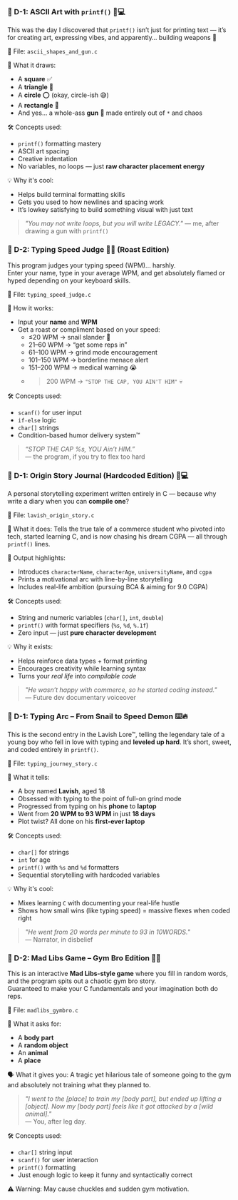 ### 🔹 D-1: ASCII Art with `printf()` 🎨💻

This was the day I discovered that `printf()` isn’t just for printing text — it’s for creating art, expressing vibes, and apparently… building weapons 🤠

📁 File: `ascii_shapes_and_gun.c`

🧱 What it draws:
- A **square** ✅
- A **triangle** 🔺
- A **circle** ⭕ (okay, circle-ish 😅)
- A **rectangle** 🧱
- And yes… a whole-ass **gun** 🔫 made entirely out of `*` and chaos

🛠️ Concepts used:
- `printf()` formatting mastery
- ASCII art spacing
- Creative indentation
- No variables, no loops — just **raw character placement energy**

💡 Why it's cool:
- Helps build terminal formatting skills
- Gets you used to how newlines and spacing work
- It’s lowkey satisfying to build something visual with just text

> _"You may not write loops, but you will write LEGACY."_ — me, after drawing a gun with `printf()`
### 🔹 D-2: Typing Speed Judge 🧠💨 (Roast Edition) 

This program judges your typing speed (WPM)... harshly.  
Enter your name, type in your average WPM, and get absolutely flamed or hyped depending on your keyboard skills.

📁 File: `typing_speed_judge.c`

🧠 How it works:
- Input your **name** and **WPM**
- Get a roast or compliment based on your speed:
  - ≤20 WPM → snail slander 🐌
  - 21–60 WPM → “get some reps in”
  - 61–100 WPM → grind mode encouragement
  - 101–150 WPM → borderline menace alert
  - 151–200 WPM → medical warning 😭
  - >200 WPM → `"STOP THE CAP, YOU AIN'T HIM"` 💀

🛠️ Concepts used:
- `scanf()` for user input
- `if-else` logic
- `char[]` strings
- Condition-based humor delivery system™

> _“STOP THE CAP %s, YOU Ain’t HIM.”_  
> — the program, if you try to flex too hard
### 🔹 D-1: Origin Story Journal (Hardcoded Edition) 📘💻

A personal storytelling experiment written entirely in C — because why write a diary when you can **compile one**?

📁 File: `lavish_origin_story.c`

🧠 What it does:
Tells the true tale of a commerce student who pivoted into tech, started learning C, and is now chasing his dream CGPA — all through `printf()` lines.

💬 Output highlights:
- Introduces `characterName`, `characterAge`, `universityName`, and `cgpa`
- Prints a motivational arc with line-by-line storytelling
- Includes real-life ambition (pursuing BCA & aiming for 9.0 CGPA)

🛠️ Concepts used:
- String and numeric variables (`char[]`, `int`, `double`)
- `printf()` with format specifiers (`%s`, `%d`, `%.1f`)
- Zero input — just **pure character development**

💡 Why it exists:
- Helps reinforce data types + format printing
- Encourages creativity while learning syntax
- Turns your *real life* into *compilable code*

> _"He wasn’t happy with commerce, so he started coding instead."_  
> — Future dev documentary voiceover
### 🔹 D-1: Typing Arc – From Snail to Speed Demon ⌨️🔥

This is the second entry in the Lavish Lore™, telling the legendary tale of a young boy who fell in love with typing and **leveled up hard**. It’s short, sweet, and coded entirely in `printf()`.

📁 File: `typing_journey_story.c`

🧠 What it tells:
- A boy named **Lavish**, aged 18
- Obsessed with typing to the point of full-on grind mode
- Progressed from typing on his **phone** to **laptop**
- Went from **20 WPM to 93 WPM** in just **18 days**
- Plot twist? All done on his **first-ever laptop**

🛠️ Concepts used:
- `char[]` for strings
- `int` for age
- `printf()` with `%s` and `%d` formatters
- Sequential storytelling with hardcoded variables

💡 Why it's cool:
- Mixes learning `C` with documenting your real-life hustle
- Shows how small wins (like typing speed) = massive flexes when coded right

> _"He went from 20 words per minute to 93 in 10WORDS."_  
> — Narrator, in disbelief
### 🔹 D-2: Mad Libs Game – Gym Bro Edition 💪🤣

This is an interactive **Mad Libs-style game** where you fill in random words, and the program spits out a chaotic gym bro story.  
Guaranteed to make your C fundamentals and your imagination both do reps.

📁 File: `madlibs_gymbro.c`

🧠 What it asks for:
- A **body part**
- A **random object**
- An **animal**
- A **place**

🗣️ What it gives you:
A tragic yet hilarious tale of someone going to the gym and absolutely not training what they planned to.

> _"I went to the [place] to train my [body part], but ended up lifting a [object]. Now my [body part] feels like it got attacked by a [wild animal]."_  
> — You, after leg day.

🛠️ Concepts used:
- `char[]` string input
- `scanf()` for user interaction
- `printf()` formatting
- Just enough logic to keep it funny and syntactically correct

⚠️ Warning: May cause chuckles and sudden gym motivation.

